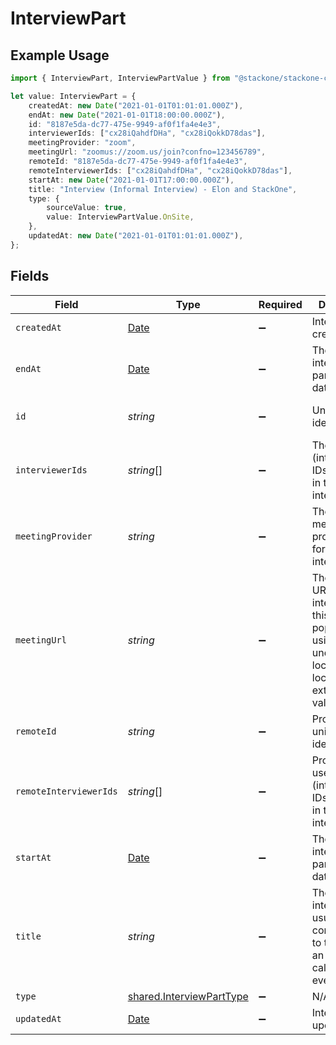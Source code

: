 # InterviewPart

## Example Usage

```typescript
import { InterviewPart, InterviewPartValue } from "@stackone/stackone-client-ts/sdk/models/shared";

let value: InterviewPart = {
    createdAt: new Date("2021-01-01T01:01:01.000Z"),
    endAt: new Date("2021-01-01T18:00:00.000Z"),
    id: "8187e5da-dc77-475e-9949-af0f1fa4e4e3",
    interviewerIds: ["cx28iQahdfDHa", "cx28iQokkD78das"],
    meetingProvider: "zoom",
    meetingUrl: "zoomus://zoom.us/join?confno=123456789",
    remoteId: "8187e5da-dc77-475e-9949-af0f1fa4e4e3",
    remoteInterviewerIds: ["cx28iQahdfDHa", "cx28iQokkD78das"],
    startAt: new Date("2021-01-01T17:00:00.000Z"),
    title: "Interview (Informal Interview) - Elon and StackOne",
    type: {
        sourceValue: true,
        value: InterviewPartValue.OnSite,
    },
    updatedAt: new Date("2021-01-01T01:01:01.000Z"),
};
```

## Fields

| Field                                                                                                                                    | Type                                                                                                                                     | Required                                                                                                                                 | Description                                                                                                                              | Example                                                                                                                                  |
| ---------------------------------------------------------------------------------------------------------------------------------------- | ---------------------------------------------------------------------------------------------------------------------------------------- | ---------------------------------------------------------------------------------------------------------------------------------------- | ---------------------------------------------------------------------------------------------------------------------------------------- | ---------------------------------------------------------------------------------------------------------------------------------------- |
| `createdAt`                                                                                                                              | [Date](https://developer.mozilla.org/en-US/docs/Web/JavaScript/Reference/Global_Objects/Date)                                            | :heavy_minus_sign:                                                                                                                       | Interview part created date                                                                                                              | 2021-01-01T01:01:01.000Z                                                                                                                 |
| `endAt`                                                                                                                                  | [Date](https://developer.mozilla.org/en-US/docs/Web/JavaScript/Reference/Global_Objects/Date)                                            | :heavy_minus_sign:                                                                                                                       | The specific interview part's end date                                                                                                   | 2021-01-01T18:00:00.000Z                                                                                                                 |
| `id`                                                                                                                                     | *string*                                                                                                                                 | :heavy_minus_sign:                                                                                                                       | Unique identifier                                                                                                                        | 8187e5da-dc77-475e-9949-af0f1fa4e4e3                                                                                                     |
| `interviewerIds`                                                                                                                         | *string*[]                                                                                                                               | :heavy_minus_sign:                                                                                                                       | The user (interviewer) IDs taking part in this specific interview.                                                                       | [<br/>"cx28iQahdfDHa",<br/>"cx28iQokkD78das"<br/>]                                                                                       |
| `meetingProvider`                                                                                                                        | *string*                                                                                                                                 | :heavy_minus_sign:                                                                                                                       | The video meeting provider used for the interview.                                                                                       | zoom                                                                                                                                     |
| `meetingUrl`                                                                                                                             | *string*                                                                                                                                 | :heavy_minus_sign:                                                                                                                       | The meeting URL for the interview - this may be populated using the underlying location if the location string extracted is a valid url. | zoomus://zoom.us/join?confno=123456789                                                                                                   |
| `remoteId`                                                                                                                               | *string*                                                                                                                                 | :heavy_minus_sign:                                                                                                                       | Provider's unique identifier                                                                                                             | 8187e5da-dc77-475e-9949-af0f1fa4e4e3                                                                                                     |
| `remoteInterviewerIds`                                                                                                                   | *string*[]                                                                                                                               | :heavy_minus_sign:                                                                                                                       | Provider's user (interviewer) IDs taking part in this specific interview.                                                                | [<br/>"cx28iQahdfDHa",<br/>"cx28iQokkD78das"<br/>]                                                                                       |
| `startAt`                                                                                                                                | [Date](https://developer.mozilla.org/en-US/docs/Web/JavaScript/Reference/Global_Objects/Date)                                            | :heavy_minus_sign:                                                                                                                       | The specific interview part's start date                                                                                                 | 2021-01-01T17:00:00.000Z                                                                                                                 |
| `title`                                                                                                                                  | *string*                                                                                                                                 | :heavy_minus_sign:                                                                                                                       | The title of interview, usually corresponding to the title of an associated calendar event                                               | Interview (Informal Interview) - Elon and StackOne                                                                                       |
| `type`                                                                                                                                   | [shared.InterviewPartType](../../../sdk/models/shared/interviewparttype.md)                                                              | :heavy_minus_sign:                                                                                                                       | N/A                                                                                                                                      |                                                                                                                                          |
| `updatedAt`                                                                                                                              | [Date](https://developer.mozilla.org/en-US/docs/Web/JavaScript/Reference/Global_Objects/Date)                                            | :heavy_minus_sign:                                                                                                                       | Interview part updated date                                                                                                              | 2021-01-01T01:01:01.000Z                                                                                                                 |